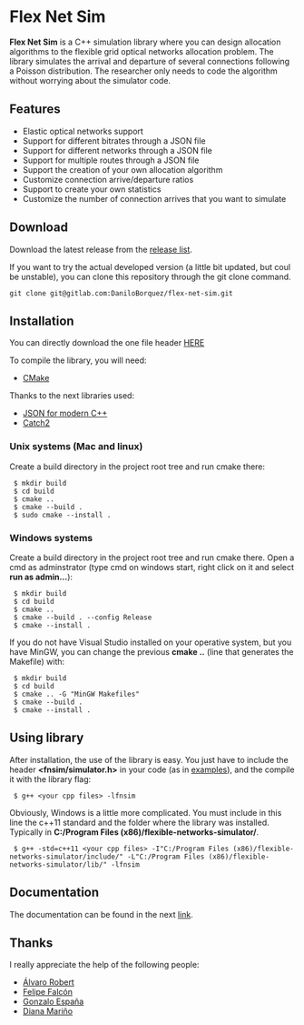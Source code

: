 # Flex Net Sim

**Flex Net Sim** is a C++ simulation library where you can design allocation algorithms to the flexible grid optical networks allocation problem. The library simulates the arrival and departure of several connections following a Poisson distribution. The researcher only needs to code the algorithm without worrying about the simulator code.

## Features

- Elastic optical networks support
- Support for different bitrates through a JSON file
- Support for different networks through a JSON file
- Support for multiple routes through a JSON file
- Support the creation of your own allocation algorithm
- Customize connection arrive/departure ratios
- Support to create your own statistics
- Customize the number of connection arrives that you want to simulate

## Download

Download the latest release from the [release list](https://gitlab.com/DaniloBorquez/flex-net-sim/-/releases). 

If you want to try the actual developed version (a little bit updated, but coul be unstable), you can clone this repository through the git clone command.

```
git clone git@gitlab.com:DaniloBorquez/flex-net-sim.git
```

## Installation
You can directly download the one file header <a href="https://daniloborquez.gitlab.io/flex-net-sim/simulator.hpp" download>HERE</a>

To compile the library, you will need:
- [CMake](https://cmake.org)

Thanks to the next libraries used:
- [JSON for modern C++](https://github.com/nlohmann/json)
- [Catch2](https://github.com/catchorg/Catch2)

### Unix systems (Mac and linux)

Create a build directory in the project root tree and run cmake there:
```
 $ mkdir build
 $ cd build
 $ cmake ..
 $ cmake --build .
 $ sudo cmake --install .
```

### Windows systems 

Create a build directory in the project root tree and run cmake there. Open a cmd as adminstrator (type cmd on windows start, right click on it and select **run as admin...**):
```
 $ mkdir build
 $ cd build
 $ cmake .. 
 $ cmake --build . --config Release
 $ cmake --install .
```

If you do not have Visual Studio installed on your operative system, but you have MinGW, you can change the previous **cmake ..** (line that generates the Makefile) with:
```
 $ mkdir build
 $ cd build
 $ cmake .. -G "MinGW Makefiles"
 $ cmake --build .
 $ cmake --install .
```

## Using  library

After installation, the use of the library is easy. You just have to include the header **<fnsim/simulator.h>** in your code (as in [examples](https://gitlab.com/DaniloBorquez/flex-net-sim/-/tree/master/examples)), and the compile it with the library flag:
```
 $ g++ <your cpp files> -lfnsim
```
Obviously, Windows is a little more complicated. You must include in this line the c++11 standard and the folder where the library was installed. Typically in **C:/Program Files (x86)/flexible-networks-simulator/**.

```
 $ g++ -std=c++11 <your cpp files> -I"C:/Program Files (x86)/flexible-networks-simulator/include/" -L"C:/Program Files (x86)/flexible-networks-simulator/lib/" -lfnsim
```

## Documentation

The documentation can be found in the next [link](http://daniloborquez.gitlab.io/flex-net-sim).

## Thanks

I really appreciate the help of the following people:
- [Álvaro Robert](https://gitlab.com/robstrings97)
- [Felipe Falcón](https://gitlab.com/ffalcon)
- [Gonzalo España](https://gitlab.com/GonzaloEspana)
- [Diana Mariño](https://gitlab.com/DianaMarino)